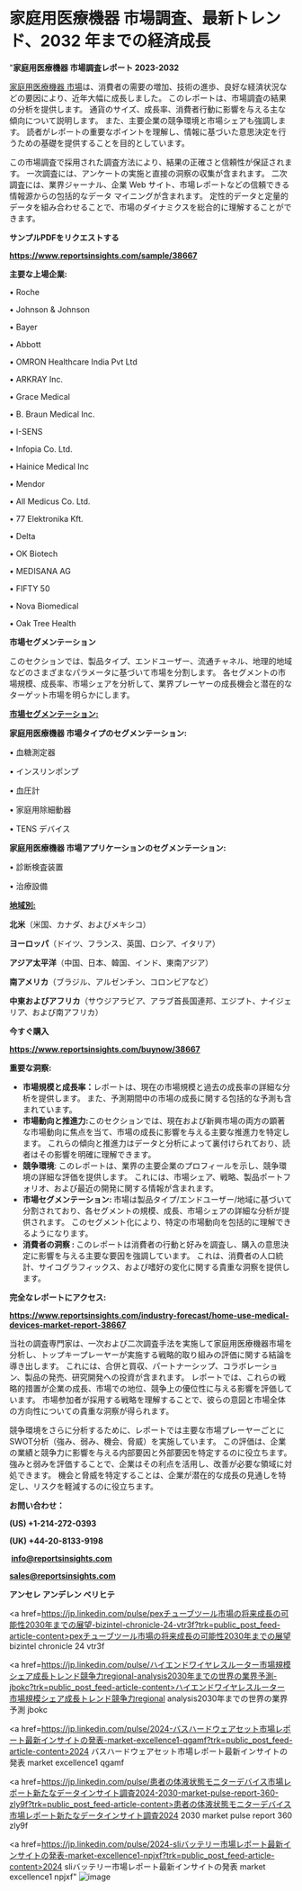 # 家庭用医療機器 市場調査、最新トレンド、2032 年までの経済成長

"<strong>家庭用医療機器 市場調査レポート 2023-2032</strong>

<a href=https://www.reportsinsights.com/sample/38667>家庭用医療機器 市場</a>は、消費者の需要の増加、技術の進歩、良好な経済状況などの要因により、近年大幅に成長しました。 このレポートは、市場調査の結果の分析を提供します。 通貨のサイズ、成長率、消費者行動に影響を与える主な傾向について説明します。 また、主要企業の競争環境と市場シェアも強調します。 読者がレポートの重要なポイントを理解し、情報に基づいた意思決定を行うための基礎を提供することを目的としています。

この市場調査で採用された調査方法により、結果の正確さと信頼性が保証されます。 一次調査には、アンケートの実施と直接の洞察の収集が含まれます。 二次調査には、業界ジャーナル、企業 Web サイト、市場レポートなどの信頼できる情報源からの包括的なデータ マイニングが含まれます。 定性的データと定量的データを組み合わせることで、市場のダイナミクスを総合的に理解することができます。

<strong><b>サンプルPDFをリクエストする</b></strong>

<a href=https://www.reportsinsights.com/sample/38667><strong><u>https://www.reportsinsights.com/sample/38667</u></strong></a>

<strong>主要な上場企業:</strong>

• Roche

• Johnson & Johnson

• Bayer

• Abbott

• OMRON Healthcare India Pvt Ltd

• ARKRAY Inc.

• Grace Medical

• B. Braun Medical Inc.

• I-SENS

• Infopia Co.  Ltd.

• Hainice Medical Inc

• Mendor

• All Medicus Co.  Ltd.

• 77 Elektronika Kft.

• Delta

• OK Biotech

• MEDISANA AG

• FIFTY 50

• Nova Biomedical

• Oak Tree Health

<strong>市場セグメンテーション</strong>

このセクションでは、製品タイプ、エンドユーザー、流通チャネル、地理的地域などのさまざまなパラメータに基づいて市場を分割します。 各セグメントの市場規模、成長率、市場シェアを分析して、業界プレーヤーの成長機会と潜在的なターゲット市場を明らかにします。

<strong><u>市場セグメンテーション</u></strong><strong><u>:</u></strong>

<strong>家庭用医療機器 市場タイプのセグメンテーション:</strong>

• 血糖測定器

• インスリンポンプ

• 血圧計

• 家庭用除細動器

• TENS デバイス

<strong>家庭用医療機器 市場アプリケーションのセグメンテーション:</strong>

• 診断検査装置

• 治療設備

<strong><u>地域別</u></strong><strong><u>:</u></strong>

<strong>北米</strong>（米国、カナダ、およびメキシコ）

<strong>ヨーロッパ</strong>（ドイツ、フランス、英国、ロシア、イタリア）

<strong>アジア太平洋</strong>（中国、日本、韓国、インド、東南アジア）

<strong>南アメリカ</strong>（ブラジル、アルゼンチン、コロンビアなど）

<strong>中東およびアフリカ</strong>（サウジアラビア、アラブ首長国連邦、エジプト、ナイジェリア、および南アフリカ）

<strong>今すぐ購入</strong>

<a href=https://www.reportsinsights.com/buynow/38667><strong><u>https://www.reportsinsights.com/buynow/38667</u></strong></a>

<strong>重要な洞察:</strong>
<ul>
  <li><strong>市場規模と成長率：</strong>レポートは、現在の市場規模と過去の成長率の詳細な分析を提供します。 また、予測期間中の市場の成長に関する包括的な予測も含まれています。</li>
  <li><strong>市場動向と推進力:</strong>このセクションでは、現在および新興市場の両方の顕著な市場動向に焦点を当て、市場の成長に影響を与える主要な推進力を特定します。 これらの傾向と推進力はデータと分析によって裏付けられており、読者はその影響を明確に理解できます。</li>
  <li><strong>競争環境</strong>: このレポートは、業界の主要企業のプロフィールを示し、競争環境の詳細な評価を提供します。 これには、市場シェア、戦略、製品ポートフォリオ、および最近の開発に関する情報が含まれます。</li>
  <li><strong>市場セグメンテーション: </strong>市場は製品タイプ/エンドユーザー/地域に基づいて分割されており、各セグメントの規模、成長、市場シェアの詳細な分析が提供されます。 このセグメント化により、特定の市場動向を包括的に理解できるようになります。</li>
  <li><strong>消費者の洞察 : </strong>このレポートは消費者の行動と好みを調査し、購入の意思決定に影響を与える主要な要因を強調しています。 これは、消費者の人口統計、サイコグラフィックス、および嗜好の変化に関する貴重な洞察を提供します。</li>
</ul>
<strong>完全なレポートにアクセス:</strong>

<a href=https://www.reportsinsights.com/industry-forecast/home-use-medical-devices-market-report-38667><strong><u><b>https://www.reportsinsights.com/industry-forecast/home-use-medical-devices-market-report-38667</b></u></strong></a>

当社の調査専門家は、一次および二次調査手法を実施して家庭用医療機器市場を分析し、トップキープレーヤーが実施する戦略的取り組みの評価に関する結論を導き出します。 これには、合併と買収、パートナーシップ、コラボレーション、製品の発売、研究開発への投資が含まれます。 レポートでは、これらの戦略的措置が企業の成長、市場での地位、競争上の優位性に与える影響を評価しています。 市場参加者が採用する戦略を理解することで、彼らの意図と市場全体の方向性についての貴重な洞察が得られます。

競争環境をさらに分析するために、レポートでは主要な市場プレーヤーごとにSWOT分析（強み、弱み、機会、脅威）を実施しています。 この評価は、企業の業績と競争力に影響を与える内部要因と外部要因を特定するのに役立ちます。 強みと弱みを評価することで、企業はその利点を活用し、改善が必要な領域に対処できます。 機会と脅威を特定することは、企業が潜在的な成長の見通しを特定し、リスクを軽減するのに役立ちます。

<strong>お問い合わせ：</strong>

<strong>(US) +1-214-272-0393</strong>

<strong>(UK) +44-20-8133-9198</strong>

<strong> </strong><a href=info@reportsinsights.com><strong><u>info@reportsinsights.com</u></strong></a>

<a href=sales@reportsinsights.com><strong><u>sales@reportsinsights.com</u></strong></a>

<strong>アンセレ アンデレン ベリヒテ</strong>

<a href=https://jp.linkedin.com/pulse/pexチューブツール市場の将来成長の可能性2030年までの展望-bizintel-chronicle-24-vtr3f?trk=public_post_feed-article-content>pexチューブツール市場の将来成長の可能性2030年までの展望 bizintel chronicle 24 vtr3f</a>

<a href=https://jp.linkedin.com/pulse/ハイエンドワイヤレスルーター市場規模シェア成長トレンド競争力regional-analysis2030年までの世界の業界予測-jbokc?trk=public_post_feed-article-content>ハイエンドワイヤレスルーター市場規模シェア成長トレンド競争力regional analysis2030年までの世界の業界予測 jbokc</a>

<a href=https://jp.linkedin.com/pulse/2024-バスハードウェアセット市場レポート最新インサイトの発表-market-excellence1-qgamf?trk=public_post_feed-article-content>2024 バスハードウェアセット市場レポート最新インサイトの発表 market excellence1 qgamf</a>

<a href=https://jp.linkedin.com/pulse/患者の体液状態モニターデバイス市場レポート新たなデータインサイト調査2024-2030-market-pulse-report-360-zly9f?trk=public_post_feed-article-content>患者の体液状態モニターデバイス市場レポート新たなデータインサイト調査2024 2030 market pulse report 360 zly9f</a>

<a href=https://jp.linkedin.com/pulse/2024-sliバッテリー市場レポート最新インサイトの発表-market-excellence1-npjxf?trk=public_post_feed-article-content>2024 sliバッテリー市場レポート最新インサイトの発表 market excellence1 npjxf</a>"
![image](https://github.com/gayatrid12/RImarketdynamics/assets/158473851/694fdc86-3098-4882-a995-4ce0bdfb4c45)

